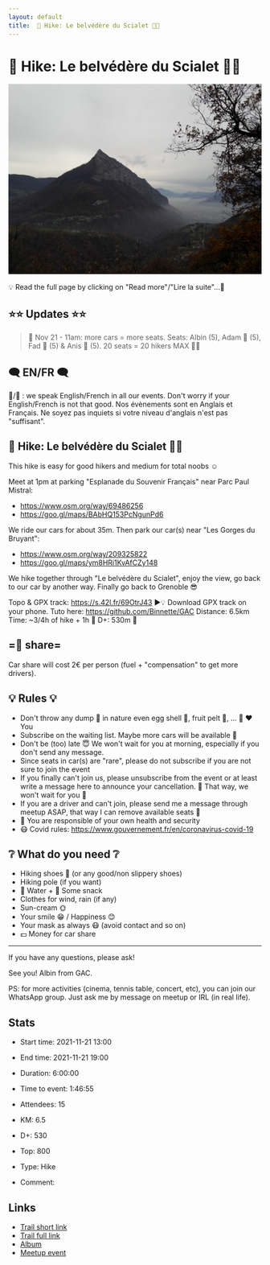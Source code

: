 ```yaml
---
layout: default
title:  🥾 Hike: Le belvédère du Scialet 💨🙆
---
```


#  🥾 Hike: Le belvédère du Scialet 💨🙆

![2021-11-21](/Stats/img/orig/2021-11-21.jpg)

💡 Read the full page by clicking on "Read more"/"Lire la suite"...💜

## ⭐⭐ Updates ⭐⭐
> 📅 Nov 21 - 11am: more cars = more seats. Seats: Albin (5), Adam 🥰 (5), Fad 🙈 (5) & Anis 💫 (5). 20 seats = 20 hikers MAX 🚶‍♂️

## 🗨️ EN/FR 🗨️
🦅/🐓 : we speak English/French in all our events. Don't worry if your English/French is not that good. Nos évènements sont en Anglais et Français. Ne soyez pas inquiets si votre niveau d'anglais n'est pas "suffisant".

## 🥾 Hike: Le belvédère du Scialet 💨🙆
This hike is easy for good hikers and medium for total noobs ☺

Meet at 1pm at parking "Esplanade du Souvenir Français" near Parc Paul Mistral:
- https://www.osm.org/way/69486256
- https://goo.gl/maps/BAbHQ153PcNgunPd6

We ride our cars for about 35m. Then park our car(s) near "Les Gorges du Bruyant":
- https://www.osm.org/way/209325822
- https://goo.gl/maps/ym8HRi1KvAfCZy148

We hike together through "Le belvédère du Scialet", enjoy the view, go back to our car by another way. Finally go back to Grenoble 😎

Topo & GPX track: https://s.42l.fr/69OtrJ43
▶💡 Download GPX track on your phone. Tuto here: https://github.com/Binnette/GAC
Distance: 6.5km
Time: ~3/4h of hike + 1h 🚗
D+: 530m 🦣

## =🚗 share=
Car share will cost 2€ per person (fuel + "compensation" to get more drivers).

## 💡 Rules 💡
- Don't throw any dump 🚮 in nature even egg shell 🥚, fruit pelt 🍌, ... 🌳 ❤️ You
- Subscribe on the waiting list. Maybe more cars will be available 🚗
- Don't be (too) late 😇 We won't wait for you at morning, especially if you don't send any message.
- Since seats in car(s) are "rare", please do not subscribe if you are not sure to join the event
- If you finally can't join us, please unsubscribe from the event or at least write a message here to announce your cancellation. 💜 That way, we won't wait for you 💜
- If you are a driver and can't join, please send me a message through meetup ASAP, that way I can remove available seats 🚗
- 💟 You are responsible of your own health and security
- 😷 Covid rules: https://www.gouvernement.fr/en/coronavirus-covid-19

## ❔ What do you need ❔
- Hiking shoes 🥾 (or any good/non slippery shoes)
- Hiking pole (if you want)
- 🧃 Water + 🍫 Some snack
- Clothes for wind, rain (if any)
- Sun-cream 🌞
- Your smile 😁 / Happiness 😊
- Your mask as always 😷 (avoid contact and so on)
- 💵 Money for car share

-----------------------
If you have any questions, please ask!

See you! Albin from GAC.

PS: for more activities (cinema, tennis table, concert, etc), you can join our WhatsApp group. Just ask me by message on meetup or IRL (in real life).

## Stats

- Start time: 2021-11-21 13:00
- End time: 2021-11-21 19:00
- Duration: 6:00:00
- Time to event: 1:46:55
- Attendees: 15

- KM: 6.5
- D+: 530
- Top: 800
- Type: Hike
- Comment: 

## Links

- [Trail short link](https://s.42l.fr/69OtrJ43)
- [Trail full link]()
- [Album](https://binnette.github.io/GacImg2021/2021-11-21-🥾-Hike-Le-belvedere-du-Scialet-🐟️🍁.html)
- [Meetup event](https://www.meetup.com/grenoble-adventure-club-english-french/events/282222497/)
